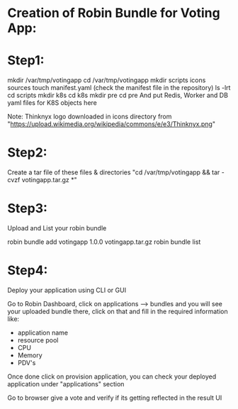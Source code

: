 Creation of Robin Bundle for Voting App:
=======================================

Step1:
=====

mkdir /var/tmp/votingapp
cd /var/tmp/votingapp
mkdir scripts icons sources
touch manifest.yaml (check the manifest file in the repository)
ls -lrt
cd scripts
mkdir k8s
cd k8s
mkdir pre
cd pre
And put Redis, Worker and DB yaml files for K8S objects here

Note: Thinknyx logo downloaded in icons directory from "https://upload.wikimedia.org/wikipedia/commons/e/e3/Thinknyx.png"

Step2:
======

Create a tar file of these files & directories "cd /var/tmp/votingapp && tar -cvzf votingapp.tar.gz *"

Step3:
=====

Upload and List your robin bundle

robin bundle add votingapp 1.0.0 votingapp.tar.gz
robin bundle list

Step4:
======

Deploy your application using CLI or GUI

Go to Robin Dashboard, click on applications --> bundles and you will see your uploaded bundle there, click on that and fill in the required information like:

- application name
- resource pool
- CPU
- Memory
- PDV's

Once done click on provision application, you can check your deployed application under "applications" section

Go to browser give a vote and verify if its getting reflected in the result UI
